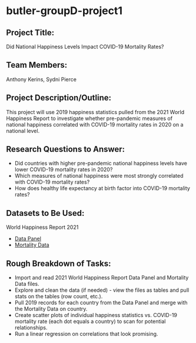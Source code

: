 # butler-groupD-project1

## Project Title:
Did National Happiness Levels Impact COVID-19 Mortality Rates?

## Team Members:
Anthony Kerins, Sydni Pierce

## Project Description/Outline:
This project will use 2019 happiness statistics pulled from the 2021 World Happiness Report to investigate whether pre-pandemic measures of national happiness correlated with COVID-19 mortality rates in 2020 on a national level.

## Research Questions to Answer:
* Did countries with higher pre-pandemic national happiness levels have lower COVID-19 mortality rates in 2020?
* Which measures of national happiness were most strongly correlated with COVID-19 mortality rates?
* How does healthy life expectancy at birth factor into COVID-19 mortality rates?

## Datasets to Be Used:
World Happiness Report 2021
* [Data Panel](https://happiness-report.s3.amazonaws.com/2021/DataPanelWHR2021C2.xls)
* [Mortality Data](https://happiness-report.s3.amazonaws.com/2021/MortalityDataWHR2021C2.xlsx)

## Rough Breakdown of Tasks:
* Import and read 2021 World Happiness Report Data Panel and Mortality Data files.
* Explore and clean the data (if needed) - view the files as tables and pull stats on the tables (row count, etc.).
* Pull 2019 records for each country from the Data Panel and merge with the Mortality Data on country.
* Create scatter plots of individual happiness statistics vs. COVID-19 mortality rate (each dot equals a country) to scan for potential relationships.
* Run a linear regression on correlations that look promising.
